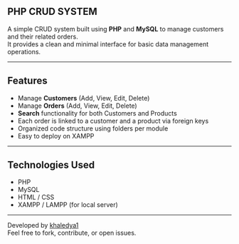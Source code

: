 ## PHP CRUD SYSTEM

A simple CRUD system built using **PHP** and **MySQL** to manage customers and their related orders.  
It provides a clean and minimal interface for basic data management operations.

---

## Features

- Manage **Customers** (Add, View, Edit, Delete)
- Manage **Orders** (Add, View, Edit, Delete)
- **Search** functionality for both Customers and Products 
- Each order is linked to a customer and a product via foreign keys
- Organized code structure using folders per module
- Easy to deploy on XAMPP

---

## Technologies Used

- PHP
- MySQL
- HTML / CSS
- XAMPP / LAMPP (for local server)

---

Developed by [khaledya1](https://github.com/khaledya1)  
Feel free to fork, contribute, or open issues.
